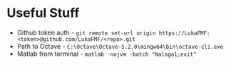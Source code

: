 # Useful Stuff
* Github token auth - ``` git remote set-url origin https://LukaFMF:<token>@github.com/LukaFMF/<repo>.git ```
* Path to Octave - ``` C:\Octave\Octave-5.2.0\mingw64\bin\octave-cli.exe ```
* Matlab from terminal - ``` matlab -nojvm -batch "Naloga1;exit" ```
